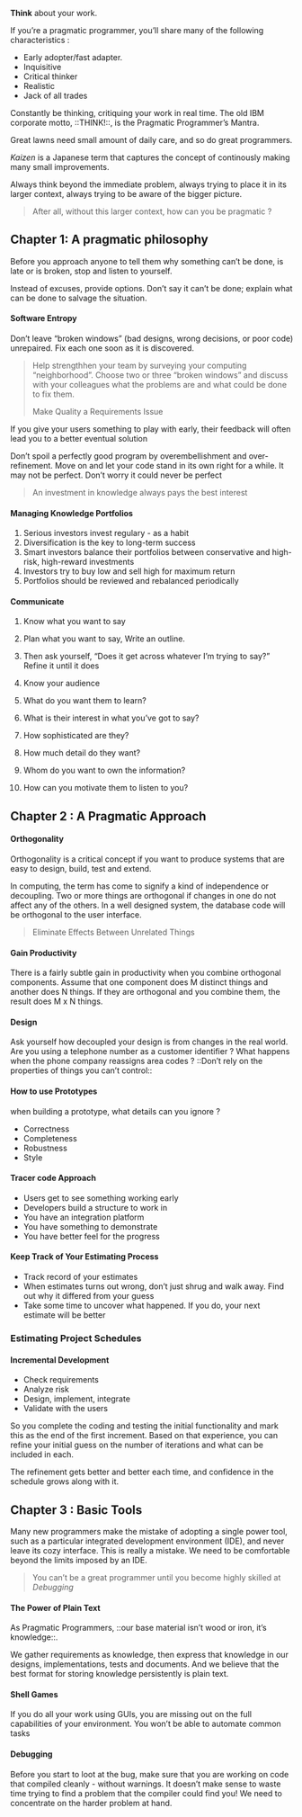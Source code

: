 **Think** about your work.

If you’re a pragmatic programmer, you’ll share many of the following characteristics :

-	Early adopter/fast adapter.
-	Inquisitive
-	Critical thinker
-	Realistic
-	Jack of all trades

Constantly be thinking, critiquing your work in real time. The old IBM corporate motto, ::THINK!::, is the Pragmatic Programmer’s Mantra.

Great lawns need small amount of daily care, and so do great programmers.

*Kaizen* is a Japanese term that captures the concept of continously making many small improvements.

Always think beyond the immediate problem, always trying to place it in its larger context, always trying to be aware of the bigger picture.

> After all, without this larger context, how can you be pragmatic ?

Chapter 1: A pragmatic philosophy
---------------------------------

Before you approach anyone to tell them why something can’t be done, is late or is broken, stop and listen to yourself.

Instead of excuses, provide options. Don’t say it can’t be done; explain what can be done to salvage the situation.

#### Software Entropy

Don’t leave “broken windows” (bad designs, wrong decisions, or poor code) unrepaired. Fix each one soon as it is discovered.

> Help strengthhen your team by surveying your computing “neighborhood”. Choose two or three “broken windows” and discuss with your colleagues what the problems are and what could be done to fix them.
>
> Make Quality a Requirements Issue

If you give your users something to play with early, their feedback will often lead you to a better eventual solution

Don’t spoil a perfectly good program by overembellishment and over-refinement. Move on and let your code stand in its own right for a while. It may not be perfect. Don’t worry it could never be perfect

> An investment in knowledge always pays the best interest

#### Managing Knowledge Portfolios

1.	Serious investors invest regulary - as a habit
2.	Diversification is the key to long-term success
3.	Smart investors balance their portfolios between conservative and high-risk, high-reward investments
4.	Investors try to buy low and sell high for maximum return
5.	Portfolios should be reviewed and rebalanced periodically

#### Communicate

1.	Know what you want to say
2.	Plan what you want to say, Write an outline.
3.	Then ask yourself, “Does it get across whatever I’m trying to say?” Refine it until it does

4.	Know your audience

5.	What do you want them to learn?

6.	What is their interest in what you’ve got to say?

7.	How sophisticated are they?

8.	How much detail do they want?

9.	Whom do you want to own the information?

10.	How can you motivate them to listen to you?

Chapter 2 : A Pragmatic Approach
--------------------------------

#### Orthogonality

Orthogonality is a critical concept if you want to produce systems that are easy to design, build, test and extend.

In computing, the term has come to signify a kind of independence or decoupling. Two or more things are orthogonal if changes in one do not affect any of the others. In a well designed system, the database code will be orthogonal to the user interface.

> Eliminate Effects Between Unrelated Things

#### Gain Productivity

There is a fairly subtle gain in productivity when you combine orthogonal components. Assume that one component does M distinct things and another does N things. If they are orthogonal and you combine them, the result does M x N things.

#### Design

Ask yourself how decoupled your design is from changes in the real world. Are you using a telephone number as a customer identifier ? What happens when the phone company reassigns area codes ? ::Don’t rely on the properties of things you can’t control::

#### How to use Prototypes

when building a prototype, what details can you ignore ?

-	Correctness
-	Completeness
-	Robustness
-	Style

#### Tracer code Approach

-	Users get to see something working early
-	Developers build a structure to work in
-	You have an integration platform
-	You have something to demonstrate
-	You have better feel for the progress

#### Keep Track of Your Estimating Process

-	Track record of your estimates
-	When estimates turns out wrong, don’t just shrug and walk away. Find out why it differed from your guess
-	Take some time to uncover what happened. If you do, your next estimate will be better

### Estimating Project Schedules

#### Incremental Development

-	Check requirements
-	Analyze risk
-	Design, implement, integrate
-	Validate with the users

So you complete the coding and testing the initial functionality and mark this as the end of the first increment. Based on that experience, you can refine your initial guess on the number of iterations and what can be included in each.

The refinement gets better and better each time, and confidence in the schedule grows along with it.

Chapter 3 : Basic Tools
-----------------------

Many new programmers make the mistake of adopting a single power tool, such as a particular integrated development environment (IDE), and never leave its cozy interface. This is really a mistake. We need to be comfortable beyond the limits imposed by an IDE.

> You can’t be a great programmer until you become highly skilled at *Debugging*

#### The Power of Plain Text

As Pragmatic Programmers, ::our base material isn’t wood or iron, it’s knowledge::.

We gather requirements as knowledge, then express that knowledge in our designs, implementations, tests and documents. And we believe that the best format for storing knowledge persistently is plain text.

#### Shell Games

If you do all your work using GUIs, you are missing out on the full capabilities of your environment. You won’t be able to automate common tasks

#### Debugging

Before you start to loot at the bug, make sure that you are working on code that compiled cleanly - without warnings. It doesn’t make sense to waste time trying to find a problem that the compiler could find you! We need to concentrate on the harder problem at hand.

